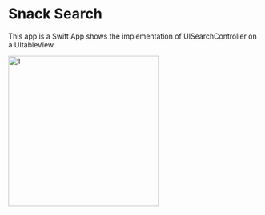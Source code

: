 # Snack Search

This app is a Swift App shows the implementation of UISearchController on a UItableView.

<img width="300" alt="1" src="https://user-images.githubusercontent.com/60697742/113077237-baba5000-920b-11eb-839f-a0e36fb772fe.gif">
